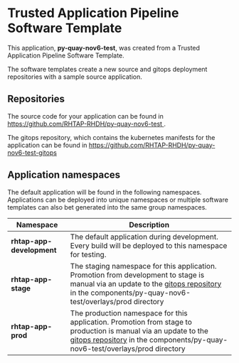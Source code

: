 # Trusted Application Pipeline Software Template

This application, **py-quay-nov6-test**, was created from a Trusted Application Pipeline Software Template.

The software templates create a new source and gitops deployment repositories with a sample source application. 

## Repositories

The source code for your application can be found in [https://github.com/RHTAP-RHDH/py-quay-nov6-test ](https://github.com/RHTAP-RHDH/py-quay-nov6-test ).
 
The gitops repository, which contains the kubernetes manifests for the application can be found in 
[https://github.com/RHTAP-RHDH/py-quay-nov6-test-gitops ](https://github.com/RHTAP-RHDH/py-quay-nov6-test-gitops ) 

## Application namespaces 

The default application will be found in the following namespaces. Applications can be deployed into unique namespaces or multiple software templates can also bet generated into the same group namespaces.  

|  Namespace   |  Description   |  
| -------- | -------- |   
| **rhtap-app-development** | The default application during development. Every build will be deployed to this namespace for testing. | 
| **rhtap-app-stage** | The staging namespace for this application. Promotion from development to stage is manual via an update to the [gitops repository](https://github.com/RHTAP-RHDH/py-quay-nov6-test-gitops ) in the components/py-quay-nov6-test/overlays/prod directory |  
| **rhtap-app-prod** | The production namespace for this application. Promotion from stage to production is manual via an update to the [gitops repository](https://github.com/RHTAP-RHDH/py-quay-nov6-test-gitops ) in the components/py-quay-nov6-test/overlays/prod directory | 